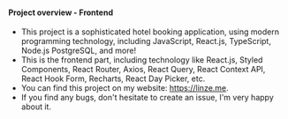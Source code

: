 #### Project overview - Frontend

- This project is a sophisticated hotel booking application, using modern programming technology, including JavaScript, React.js, TypeScript, Node.js PostgreSQL, and more!
- This is the frontend part, including technology like React.js, Styled Components, React Router, Axios, React Query, React Context API, React Hook Form, Recharts, React Day Picker, etc.
- You can find this project on my website: https://linze.me.
- If you find any bugs, don't hesitate to create an issue, I'm very happy about it.
